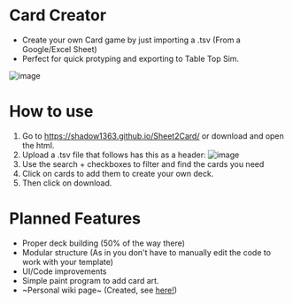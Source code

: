  # Card Creator
 - Create your own Card game by just importing a .tsv (From a Google/Excel Sheet)
 - Perfect for quick protyping and exporting to Table Top Sim.

![image](https://github.com/Shadow1363/HolySheet/assets/112425274/7da879c6-b87f-4bfb-9aef-54dd0edc8e4c)

 
# How to use
1. Go to https://shadow1363.github.io/Sheet2Card/ or download and open the html.
2. Upload a .tsv file that follows has this as a header:
![image](https://github.com/Shadow1363/HolySheet/assets/112425274/2464f1c8-e9fa-4a46-8d50-b2d0cab583ab)
3. Use the search + checkboxes to filter and find the cards you need
4. Click on cards to add them to create your own deck.
5. Then click on download.

# Planned Features
- Proper deck building (50% of the way there)
- Modular structure (As in you don't have to manually edit the code to work with your template)
- UI/Code improvements
- Simple paint program to add card art.
- ~Personal wiki page~ (Created, see [here!](https://github.com/Shadow1363/HolySheet/wiki))
